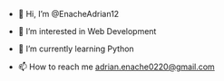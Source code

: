 - 👋 Hi, I’m @EnacheAdrian12
- 👀 I’m interested in Web Development
- 🌱 I’m currently learning Python

- 📫 How to reach me adrian.enache0220@gmail.com


